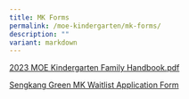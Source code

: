 ```yaml
---
title: MK Forms
permalink: /moe-kindergarten/mk-forms/
description: ""
variant: markdown
---
```

<p><a href="/files/2023%20MOE%20Kindergarten%20Family%20Handbook.pdf">2023 MOE Kindergarten Family Handbook.pdf</a><br></p>
<p><a href="https://form.gov.sg/65bc5379530ff7fc3d1d82e3">Sengkang Green MK Waitlist Application Form</a><br></p>